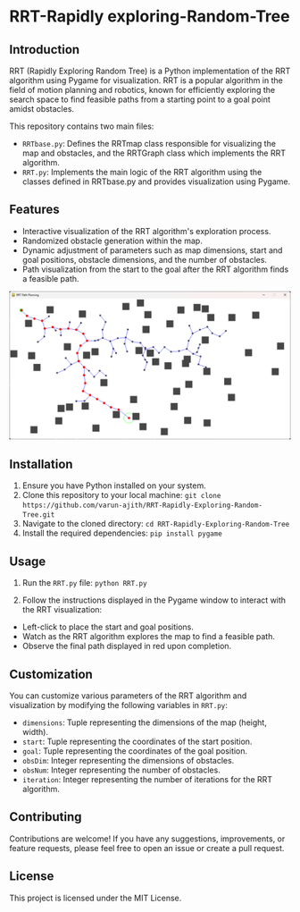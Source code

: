 # RRT-Rapidly exploring-Random-Tree

## Introduction
RRT (Rapidly Exploring Random Tree) is a Python implementation of the RRT algorithm using Pygame for visualization. RRT is a popular algorithm in the field of motion planning and robotics, known for efficiently exploring the search space to find feasible paths from a starting point to a goal point amidst obstacles.

This repository contains two main files:

- `RRTbase.py`: Defines the RRTmap class responsible for visualizing the map and obstacles, and the RRTGraph class which implements the RRT algorithm.
- `RRT.py`: Implements the main logic of the RRT algorithm using the classes defined in RRTbase.py and provides visualization using Pygame.

## Features

- Interactive visualization of the RRT algorithm's exploration process.
- Randomized obstacle generation within the map.
- Dynamic adjustment of parameters such as map dimensions, start and goal positions, obstacle dimensions, and the number of obstacles.
- Path visualization from the start to the goal after the RRT algorithm finds a feasible path.

![RRT simulation](RRTss.png)

## Installation

1. Ensure you have Python installed on your system.
2. Clone this repository to your local machine: `git clone https://github.com/varun-ajith/RRT-Rapidly-Exploring-Random-Tree.git`
3. Navigate to the cloned directory: `cd RRT-Rapidly-Exploring-Random-Tree`
4. Install the required dependencies: `pip install pygame`

## Usage
1. Run the `RRT.py` file: ``` python RRT.py ```

2. Follow the instructions displayed in the Pygame window to interact with the RRT visualization:

  - Left-click to place the start and goal positions.
  - Watch as the RRT algorithm explores the map to find a feasible path.
  - Observe the final path displayed in red upon completion.
## Customization
You can customize various parameters of the RRT algorithm and visualization by modifying the following variables in `RRT.py`:

- `dimensions`: Tuple representing the dimensions of the map (height, width).
- `start`: Tuple representing the coordinates of the start position.
- `goal`: Tuple representing the coordinates of the goal position.
- `obsDim`: Integer representing the dimensions of obstacles.
- `obsNum`: Integer representing the number of obstacles.
- `iteration`: Integer representing the number of iterations for the RRT algorithm.
## Contributing
Contributions are welcome! If you have any suggestions, improvements, or feature requests, please feel free to open an issue or create a pull request.

## License
This project is licensed under the MIT License.
